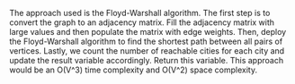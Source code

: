 The approach used is the Floyd-Warshall algorithm. The first step is to convert the graph to an adjacency matrix. Fill the adjacency matrix with large values and then populate the matrix with edge weights. Then, deploy the Floyd-Warshall algorithm to find the shortest path between all pairs of vertices. Lastly, we count the number of reachable cities for each city and update the result variable accordingly. Return this variable. This approach would be an O(V^3) time complexity and O(V^2) space complexity.
